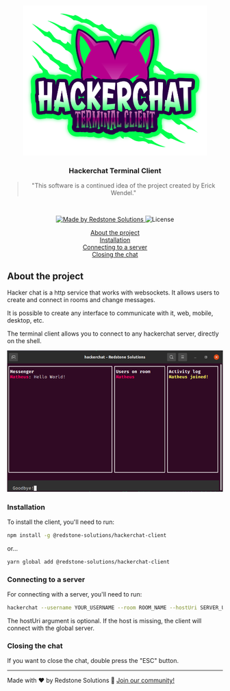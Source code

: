 <p align="center">
  <img alt="Hackerchat Terminal Client" height="350" src="./assets/hackerchat-terminal-client.png" />
</p>

<h3 align="center">
  Hackerchat Terminal Client
</h3>

<blockquote align="center">"This software is a continued idea of the project created by Erick Wendel."</blockquote>
<br>

<p align="center">
  <a href="https://redstonesolutions.com.br">
    <img alt="Made by Redstone Solutions" src="https://img.shields.io/badge/made%20by-Redstone%20Solutions-%2304D361">
  </a>

  <img alt="License" src="https://img.shields.io/badge/license-MIT-%2304D361">
</p>

<p align="center">
  <a href="#about-the-project">About the project</a><br>
  <a href="#installation">Installation</a><br>
  <a href="#connecting-to-a-server">Connecting to a server</a><br>
  <a href="#closing-the-chat">Closing the chat</a><br>
</p>

## About the project

Hacker chat is a http service that works with websockets. It allows users to create and connect in rooms and change messages.

It is possible to create any interface to communicate with it, web, mobile, desktop, etc.

The terminal client allows you to connect to any hackerchat server, directly on the shell.

<p align="center">
  <img alt="Hackerchat Terminal Client" src="./assets/terminal.png" />
</p>

### Installation

To install the client, you'll need to run:

```bash
npm install -g @redstone-solutions/hackerchat-client
```
or...
```bash
yarn global add @redstone-solutions/hackerchat-client
```

### Connecting to a server

For connecting with a server, you'll need to run:

```bash
hackerchat --username YOUR_USERNAME --room ROOM_NAME --hostUri SERVER_URL
```

The hostUri argument is optional. If the host is missing, the client will connect with the global server.

### Closing the chat

If you want to close the chat, double press the "ESC" button.

---

Made with ❤️ by Redstone Solutions :wave: [Join our community!](https://discord.gg/SNQXH5cKEB)